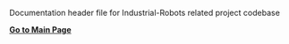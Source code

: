 Documentation header file for Industrial-Robots related project codebase

[**Go to Main Page**](https://github.com/cmu-mfi/)